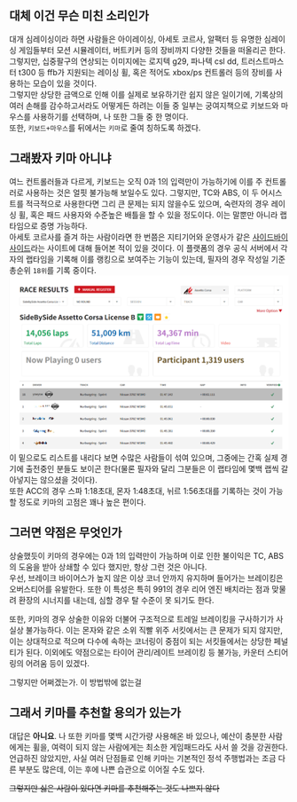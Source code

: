 ## 대체 이건 무슨 미친 소리인가
대개 심레이싱이라 하면 사람들은 아이레이싱, 아세토 코르사, 알팩터 등 유명한 심레이싱 게임들부터 모션 시뮬레이터, 버트키커 등의 장비까지 다양한 것들을 떠올리곤 한다. 그렇지만, 십중팔구의 연상되는 이미지에는 로지텍 g29, 파나텍 csl dd, 트러스트마스터 t300 등 ffb가 지원되는 레이싱 휠, 혹은 적어도 xbox/ps 컨트롤러 등의 장비를 사용하는 모습이 있을 것이다.  
그렇지만 상당한 금액으로 인해 이를 실제로 보유하기란 쉽지 않은 일이기에, 기록상의 여러 손해를 감수하고서라도 어떻게든 하려는 이들 중 일부는 궁여지책으로 키보드와 마우스를 사용하기를 선택하며, 나 또한 그들 중 한 명이다.  
또한, `키보드+마우스`를 뒤에서는 `키마`로 줄여 칭하도록 하겠다.

## 그래봤자 키마 아니냐
여느 컨트롤러들과 다르게, 키보드는 오직 0과 1의 입력만이 가능하기에 이를 주 컨트롤러로 사용하는 것은 얼핏 불가능해 보일수도 있다. 그렇지만, TC와 ABS, 이 두 어시스트를 적극적으로 사용한다면 그리 큰 문제는 되지 않을수도 있으며, 숙련자의 경우 레이싱 휠, 혹은 패드 사용자와 수준높은 배틀을 할 수 있을 정도이다. 이는 말뿐만 아니라 랩타임으로 증명 가능하다.  
아세토 코르사를 즐겨 하는 사람이라면 한 번쯤은 지티기어와 운영사가 같은 [사이드바이사이드](https://www.sidebyside.co.kr/)라는 사이트에 대해 들어본 적이 있을 것이다. 이 플랫폼의 경우 공식 서버에서 각자의 랩타임을 기록해 이를 랭킹으로 보여주는 기능이 있는데, 필자의 경우 작성일 기준 총순위 `18위`를 기록 중이다.
[![결과](/files/1.png)](https://www.sidebyside.co.kr/results)
이 밑으로도 리스트를 내리다 보면 수많은 사람들이 섞여 있으며, 그중에는 간혹 실제 경기에 출전중인 분들도 보이곤 한다(물론 필자와 달리 그분들은 이 랩타임에 몇백 랩씩 갈아넣지는 않으셨을 것이다).  
또한 ACC의 경우 스파 1:18초대, 몬자 1:48초대, 뉘르 1:56초대를 기록하는 것이 가능할 정도로 키마의 고점은 꽤나 높은 편이다.

## 그러면 약점은 무엇인가
상술했듯이 키마의 경우에는 0과 1의 입력만이 가능하며 이로 인한 불이익은 TC, ABS의 도움을 받아 상쇄할 수 있다 했지만, 항상 그런 것은 아니다.  
우선, 브레이크 바이어스가 높지 않은 이상 코너 안까지 유지하며 들어가는 브레이킹은 오버스티어를 유발한다. 또한 이 특성은 특히 991의 경우 리어 엔진 배치라는 점과 맞물려 환장의 시너지를 내는데, 심할 경우 탈 수준이 못 되기도 한다.
<!--![스즈카 T1](/files/2.webp)*단지 브레이킹을 코너 중반까지 유지했을뿐인 짤*-->
또한, 키마의 경우 상술한 이유와 더불어 구조적으로 트레일 브레이킹을 구사하기가 사실상 불가능하다. 이는 몬자와 같은 소위 직빨 위주 서킷에서는 큰 문제가 되지 않지만, 이는 상대적으로 적으며 다수에 속하는 코너링이 중점이 되는 서킷들에서는 상당한 페널티가 된다. 
이외에도 약점으로는 타이어 관리/레이트 브레이킹 등 불가능, 카운터 스티어링의 어려움 등이 있겠다.

그렇지만 어쩌겠는가. 이 방법밖에 없는걸

## 그래서 키마를 추천할 용의가 있는가

대답은 **아니요**.
나 또한 키마를 몇백 시간가량 사용해온 바 있으나, 예산이 충분한 사람에게는 휠을, 여력이 되지 않는 사람에게는 최소한 게임패드라도 사서 쓸 것을 강권한다.
언급하진 않았지만, 사실 여러 단점들로 인해 키마는 기본적인 정석 주행법과는 조금 다른 부분도 많은데, 이는 후에 나쁜 습관으로 이어질 수도 있다. 

~~그렇지만 싫은 사람이 있다면 키마를 추천해주는 것도 나쁘지 않다~~